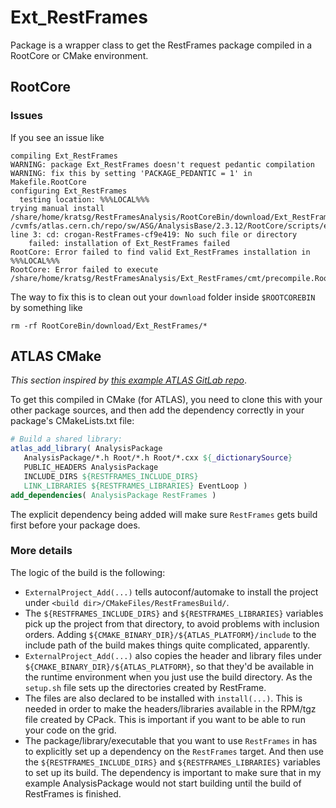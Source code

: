 # Ext_RestFrames

Package is a wrapper class to get the RestFrames package compiled in a RootCore or CMake environment.

## RootCore

### Issues

If you see an issue like

```
compiling Ext_RestFrames
WARNING: package Ext_RestFrames doesn't request pedantic compilation
WARNING: fix this by setting 'PACKAGE_PEDANTIC = 1' in Makefile.RootCore
configuring Ext_RestFrames
  testing location: %%%LOCAL%%%
trying manual install
/share/home/kratsg/RestFramesAnalysis/RootCoreBin/download/Ext_RestFrames/tarball
/cvmfs/atlas.cern.ch/repo/sw/ASG/AnalysisBase/2.3.12/RootCore/scripts/external_download.sh: line 3: cd: crogan-RestFrames-cf9e419: No such file or directory
    failed: installation of Ext_RestFrames failed
RootCore: Error failed to find valid Ext_RestFrames installation in %%%LOCAL%%%
RootCore: Error failed to execute /share/home/kratsg/RestFramesAnalysis/Ext_RestFrames/cmt/precompile.RootCore
```

The way to fix this is to clean out your `download` folder inside `$ROOTCOREBIN` by something like

```
rm -rf RootCoreBin/download/Ext_RestFrames/*
```

## ATLAS CMake

*This section inspired by [this example ATLAS GitLab repo](https://gitlab.cern.ch/akraszna/GitAnalysisTest1)*.

To get this compiled in CMake (for ATLAS), you need to clone this with your other package sources, and then add the dependency correctly in your package's CMakeLists.txt file:

```cmake
# Build a shared library:
atlas_add_library( AnalysisPackage
   AnalysisPackage/*.h Root/*.h Root/*.cxx ${_dictionarySource}
   PUBLIC_HEADERS AnalysisPackage
   INCLUDE_DIRS ${RESTFRAMES_INCLUDE_DIRS}
   LINK_LIBRARIES ${RESTFRAMES_LIBRARIES} EventLoop )
add_dependencies( AnalysisPackage RestFrames )
```

The explicit dependency being added will make sure `RestFrames` gets build first before your package does.

### More details

The logic of the build is the following:

 - `ExternalProject_Add(...)` tells autoconf/automake to install the project under `<build dir>/CMakeFiles/RestFramesBuild/`.
 - The `${RESTFRAMES_INCLUDE_DIRS}` and `${RESTFRAMES_LIBRARIES}` variables pick up the project from that directory, to avoid problems with inclusion orders. Adding `${CMAKE_BINARY_DIR}/${ATLAS_PLATFORM}/include` to the include path of the build makes things quite complicated, apparently.
 - `ExternalProject_Add(...)` also copies the header and library files under `${CMAKE_BINARY_DIR}/${ATLAS_PLATFORM}`, so that they'd be available in the runtime environment when you just use the build directory. As the `setup.sh` file sets up the directories created by RestFrame.
 - The files are also declared to be installed with `install(...)`. This is needed in order to make the headers/libraries available in the RPM/tgz file created by CPack. This is important if you want to be able to run your code on the grid.
 - The package/library/executable that you want to use `RestFrames` in has to explicitly set up a dependency on the `RestFrames` target. And then use the `${RESTFRAMES_INCLUDE_DIRS}` and `${RESTFRAMES_LIBRARIES}` variables to set up its build. The dependency is important to make sure that in my example AnalysisPackage would not start building until the build of RestFrames is finished.

